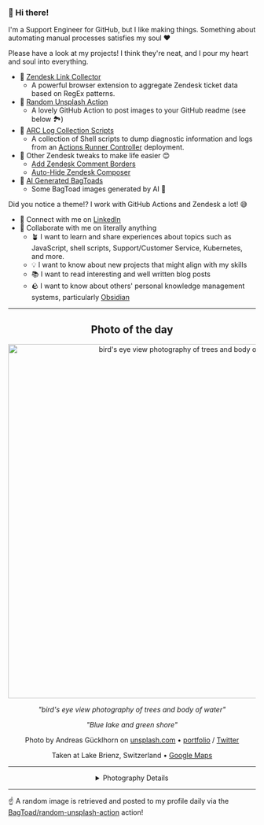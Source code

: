### 👋 Hi there!

I'm a Support Engineer for GitHub, but I like making things. Something about automating manual processes satisfies my soul ❤️

Please have a look at my projects! I think they're neat, and I pour my heart and soul into everything.

- 🔗 [Zendesk Link Collector](https://github.com/BagToad/Zendesk-Link-Collector) 
  - A powerful browser extension to aggregate Zendesk ticket data based on RegEx patterns.
- 🌊 [Random Unsplash Action](https://github.com/BagToad/random-unsplash-action)
  - A lovely GitHub Action to post images to your GitHub readme (see below 🏞️)
- 🏃 [ARC Log Collection Scripts](https://github.com/BagToad/arc-log-collection-scripts)
  - A collection of Shell scripts to dump diagnostic information and logs from an [Actions Runner Controller](https://github.com/actions/actions-runner-controller) deployment.
- 🧘 Other Zendesk tweaks to make life easier 😊
  - [Add Zendesk Comment Borders](https://github.com/BagToad/add-zendesk-comment-borders)
  - [Auto-Hide Zendesk Composer](https://github.com/BagToad/Auto-Hide-Zendesk-Composer)
- 🐸 [AI Generated BagToads](https://github.com/BagToad/bagtoads)
  - Some BagToad images generated by AI 🐸

Did you notice a theme!? I work with GitHub Actions and Zendesk a lot! 😅

- 🔗 Connect with me on [LinkedIn](https://www.linkedin.com/in/kynan-ware/)
- 🤝 Collaborate with me on literally anything
  - 🪴 I want to learn and share experiences about topics such as JavaScript, shell scripts, Support/Customer Service, Kubernetes, and more.
  - 💡 I want to know about new projects that might align with my skills
  - 📚 I want to read interesting and well written blog posts
  - 🪨 I want to know about others' personal knowledge management systems, particularly [Obsidian](https://obsidian.md/)

----
<div align="center">

## Photo of the day
  
  <a href="https://unsplash.com/photos/birds-eye-view-photography-of-trees-and-body-of-water-mawU2PoJWfU"><img width="720" src="https://images.unsplash.com/photo-1497436072909-60f360e1d4b1?crop=entropy&cs=tinysrgb&fit=max&fm=jpg&ixid=M3w1NTI0NDl8MHwxfHJhbmRvbXx8fHx8fHx8fDE3MTcyMjE2MTd8&ixlib=rb-4.0.3&q=80&w=1080" alt="bird's eye view photography of trees and body of water"></a>
  
  <em>"bird's eye view photography of trees and body of water"</em>
  
  <em>"Blue lake and green shore"</em>

  Photo by Andreas Gücklhorn on [unsplash.com](https://unsplash.com/) • [portfolio](https://guecklhorn.com/) / [Twitter](https://twitter.com/guecklhorn)
  
  Taken at Lake Brienz, Switzerland • [Google Maps](https://www.google.com/maps/search/?api=1&query=46.7267426,7.96747289999996)
  
  ---
  
<details>
<summary>Photography Details</summary>
  
| Parameter     | Value |
| ------------- | ----- |
| Camera Model  | null |
| Exposure Time | null |
| Aperture      | null |
| Focal Length  | null |
| ISO           | null |
| Location      | Lake Brienz, Switzerland (Switzerland) |
| Coordinates   | Latitude 46.7267426, Longitude 7.96747289999996 |

### Map

```geojson
        {
            "type": "FeatureCollection",
            "features": [
                {
                    "type": "Feature",
                    "properties": {},
                    "geometry": {
                        "coordinates": [
                            7.96747289999996,
                            46.7267426
                        ],
                        "type": "Point"
                    },
                    "id": 1
                },
                {
                    "type": "Feature",
                    "properties": {},
                    "geometry": {
                        "coordinates": [
                            [
                                8.26747289999996,
                                47.0267426
                            ],
                            [
                                8.26747289999996,
                                46.426742600000004
                            ],
                            [
                                7.66747289999996,
                                46.426742600000004
                            ],
                            [
                                7.66747289999996,
                                47.0267426
                            ],
                            [
                                8.26747289999996,
                                47.0267426
                            ]
                        ],
                        "type": "LineString"
                    }
                }
            ]
        }
```

</details>

</div>

----

☝️ A random image is retrieved and posted to my profile daily via the [BagToad/random-unsplash-action](https://github.com/BagToad/random-unsplash-action) action!
